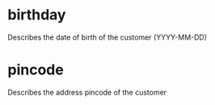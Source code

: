 # birthday

Describes the date of birth of the customer (YYYY-MM-DD)

# pincode

Describes the address pincode of the customer
